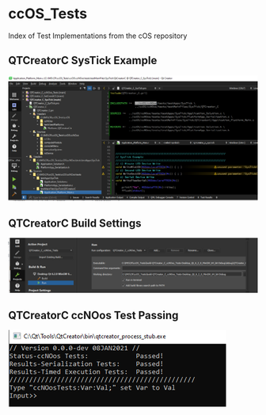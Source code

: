 # ccOS_Tests
Index of Test Implementations from the cOS repository

## QTCreatorC SysTick Example
![SysTickExample](/PNGs/QTCreatorC_SysTickExample.PNG)

## QTCreatorC Build Settings
![BuildSettings](/PNGs/QTCreatorC_BuildSettings.PNG)

## QTCreatorC ccNOos Test Passing
![ccNOosTestsPassing](/PNGs/QTCreatorC_ccNOosTestsPassing.PNG)
